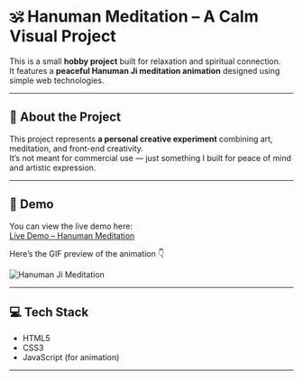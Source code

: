 # 🕉️ Hanuman Meditation – A Calm Visual Project  

This is a small **hobby project** built for relaxation and spiritual connection.  
It features a **peaceful Hanuman Ji meditation animation** designed using simple web technologies.  

---

## 🌸 About the Project  
This project represents **a personal creative experiment** combining art, meditation, and front-end creativity.  
It’s not meant for commercial use — just something I built for peace of mind and artistic expression.  

---

## 🎥 Demo  
You can view the live demo here:  
[Live Demo – Hanuman Meditation](https://hanuman-aura-html.vercel.app/)  

Here’s the GIF preview of the animation 👇  

![Hanuman Ji Meditation](HanumanJiGIF.gif)

---

## 💻 Tech Stack  
- HTML5  
- CSS3  
- JavaScript (for animation)  

---



